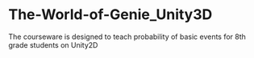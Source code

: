 # The-World-of-Genie_Unity3D

The courseware is designed to teach probability of basic events for 8th grade students on Unity2D
